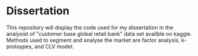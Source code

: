 # Dissertation
This repository will display the code used for my dissertation in the analysist of "customer base global retail bank" data set availble on kaggle. 
Methods used to segment and analyse the market are factor analysis, k-protoypes, and CLV model.
